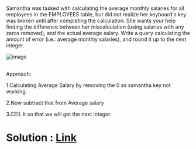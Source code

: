 #
Samantha was tasked with calculating the average monthly salaries for all employees in the EMPLOYEES table, but did not realize her keyboard's  key was broken until after completing the calculation. She wants your help finding the difference between her miscalculation (using salaries with any zeros removed), and the actual average salary.
Write a query calculating the amount of error (i.e.:  average monthly salaries), and round it up to the next integer.

![image](https://github.com/DeepanRaju-exe/Hacker_Rank_SQL_Solutions/assets/68472546/8a09a1c7-92aa-49cc-8999-bc0b4bc0d365)

##
Approach:

1.Calculating Average Salary by removing the 0 as samantha key not working.

2.Now subtract that from Average salary 

3.CEIL it so that we will get the next integer.

Solution : [Link]()
=========================================
